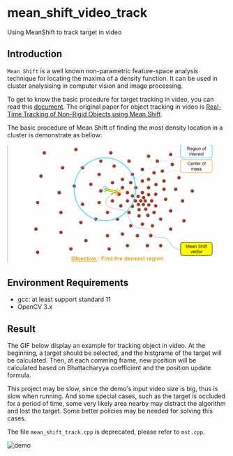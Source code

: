 # mean_shift_video_track
Using MeanShift to track target in video

## Introduction 

`Mean Shift` is a well known non-parametric feature-space analysis technique for locating the maxima of a density function. It can be used in cluster analysising in computer vision and image processing.

To get to know the basic procedure for target tracking in video, you can read this [document](http://www.cse.psu.edu/~rtc12/CSE598C/meanshiftIntro.pdf). The original paper for object tracking in video is [Real-Time Tracking of Non-Rigid Objects using Mean Shift](https://ieeexplore.ieee.org/document/854761).

The basic procedure of Mean Shift of finding the most density location in a cluster is demonstrate as bellow:

![mean_shift](./mnsft.gif)


## Environment Requirements

* gcc: at least support standard 11
* OpenCV 3.x

## Result

The GIF below display an example for tracking object in video. At the beginning, a target should be selected, and the histgrame of the target will be calculated. Then, at each comming frame, new position will be calculated based on Bhattacharyya coefficient and the position update formula.

This project may be slow, since the demo's input video size is big, thus is slow when running. And some special cases, such as the target  is occluded for a period of time, some very likely area nearby may distract the algorithm and lost the target. Some better policies may be needed for solving this cases.

The file `mean_shift_track.cpp` is deprecated, please refer to `mst.cpp`.

![demo](./demo_show.gif)